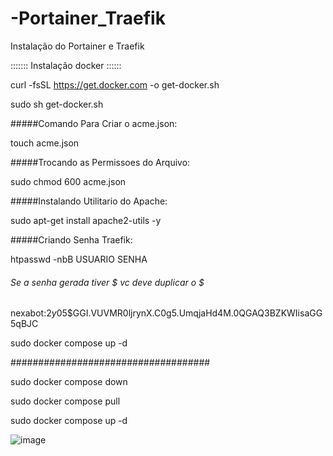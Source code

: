 # -Portainer_Traefik
Instalação do Portainer e Traefik

:::::::  Instalação docker  ::::::

curl -fsSL https://get.docker.com -o get-docker.sh

sudo sh get-docker.sh

#####Comando Para Criar o acme.json:

touch acme.json

#####Trocando as Permissoes do Arquivo:

sudo chmod 600 acme.json

#####Instalando Utilitario do Apache:

sudo apt-get install apache2-utils -y

#####Criando Senha Traefik:

htpasswd -nbB USUARIO SENHA

###### Se a senha gerada tiver $ vc deve duplicar o $

nexabot:$2y$05$GGI.VUVMR0ljrynX.C0g5.UmqjaHd4M.0QGAQ3BZKWIisaGG5qBJC


sudo docker compose up -d

####################################

sudo docker compose down

sudo docker compose pull

sudo docker compose up -d


![image](https://github.com/CursoAnalistaVoip/-Portainer_Traefik/assets/102430464/1f919ff4-9fb0-4f99-a03e-bcbda7931884)

